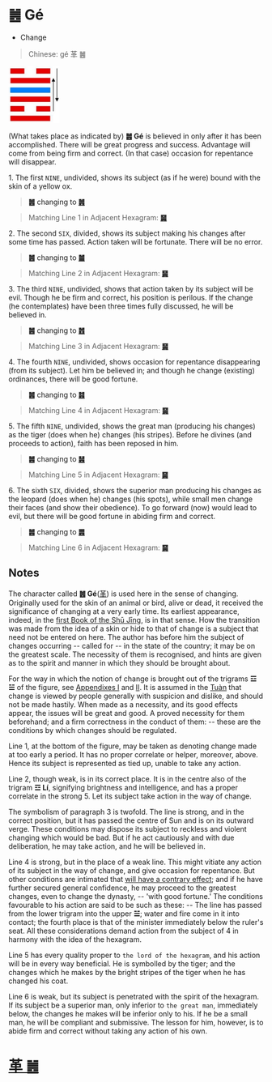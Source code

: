 # ䷰ Gé

* Change

> Chinese: gé 革 ䷰

<a id="p-167"/>

<img src="shapes/49.10.jpg" width="101" alt="革">

(What takes place as indicated by) **䷰ Gé** is believed in only after it has been accomplished. There will be great progress and success. Advantage will come from being firm and correct. (In that case) occasion for repentance will disappear.

1.<a id="49.1"/> The first `NINE`, undivided, shows its subject (as if he were) bound with the skin of a yellow ox.

> **䷰** changing to [**䷞**](e592b8xian.md)

> Matching Line 1 in Adjacent Hexagram: [**䷱**](e9bc8eding.md#50.1)

<a id="p-168"/>

2.<a id="49.2"/> The second `SIX`, divided, shows its subject making his changes after some time has passed. Action taken will be fortunate. There will be no error.

> **䷰** changing to [**䷪**](e5a4acguai.md)

> Matching Line 2 in Adjacent Hexagram: [**䷱**](e9bc8eding.md#50.2)

3.<a id="49.3"/> The third `NINE`, undivided, shows that action taken by its subject will be evil. Though he be firm and correct, his position is perilous. If the change (he contemplates) have been three times fully discussed, he will be believed in.

> **䷰** changing to [**䷐**](e99a8fsui.md)

> Matching Line 3 in Adjacent Hexagram: [**䷱**](e9bc8eding.md#50.3)

4.<a id="49.4"/> The fourth `NINE`, undivided, shows occasion for repentance disappearing (from its subject). Let him be believed in; and though he change (existing) ordinances, there will be good fortune.

> **䷰** changing to [**䷾**](e697a2e6b58ejiji.md)

> Matching Line 4 in Adjacent Hexagram: [**䷱**](e9bc8eding.md#50.4)

5.<a id="49.5"/> The fifth `NINE`, undivided, shows the great man (producing his changes) as the tiger (does when he) changes (his stripes). Before he divines (and proceeds to action), faith has been reposed in him.

> **䷰** changing to [**䷶**](e4b8b0feng.md)

> Matching Line 5 in Adjacent Hexagram: [**䷱**](e9bc8eding.md#50.5)

6.<a id="49.6"/> The sixth `SIX`, divided, shows the superior man producing his changes as the leopard (does when he) changes (his spots), while small men change their faces (and show their obedience). To go forward (now) would lead to evil, but there will be good fortune in abiding firm and correct.

> **䷰** changing to [**䷌**](e5908ce4babatongren.md#13.6)

> Matching Line 6 in Adjacent Hexagram: [**䷱**](e9bc8eding.md#50.6)

## Notes

The character called **䷰ Gé**([革](https://ctext.org/dictionary.pl?if=en&char=革)) is used here in the sense of changing. Originally used for the skin of an animal or bird, alive or dead, it received the significance of changing at a very early time. Its earliest appearance, indeed, in the [first Book of the Shū Jīng](https://ctext.org/shang-shu/yu-shu), is in that sense. How the transition was made from the idea of a skin or hide to that of change is a subject that need not be entered on here. The author has before him the subject of changes occurring -- called for -- in the state of the country; it may be on the greatest scale. The necessity of them is recognised, and hints are given as to the spirit and manner in which they should be brought about.

For the way in which the notion of change is brought out of the trigrams **☲** **☱** of the figure, see [Appendixes I](appendix01s1.md) and [II](appendix02s1.md). It is assumed in the [Tuàn](https://ctext.org/book-of-changes/tuan-zhuan) that change is viewed by people generally with suspicion and dislike, and should not be made hastily. When made as a necessity, and its good effects appear, the issues will be great and good. A proved necessity for them beforehand; and a firm correctness in the conduct of them: -- these are the conditions by which changes should be regulated.

Line 1, at the bottom of the figure, may be taken as denoting change made at too early a period. It has no proper correlate or helper, moreover, above. Hence its subject is represented as tied up, unable to take any action.

Line 2, though weak, is in its correct place. It is in the centre also of the trigram **☲ Lí**, signifying brightness and intelligence, and has a proper correlate in the strong 5. Let its subject take action in the way of change.

The symbolism of paragraph 3 is twofold. The line is strong, and in the correct position, but it has passed the centre of Sun and is on its outward verge. These conditions may dispose its subject to reckless and violent changing which would be bad. But if he act cautiously and with due deliberation, he may take action, and he will be believed in.

Line 4 is strong, but in the place of a weak line. This might vitiate any action of its subject in the way of change, and give occasion for repentance. But other conditions are intimated that [will have a contrary effect](e9bc8eding.md#p-170); and if he have further secured general confidence, he may proceed to the greatest changes, even to change the dynasty, -- 'with good fortune.' The conditions favourable to his action are said to be such as these: -- The line has passed from the lower trigram into the upper **☱**; water and fire come in it into contact; the fourth place is that of the minister immediately below the ruler's seat. All these considerations demand action from the subject of 4 in harmony with the idea of the hexagram.

Line 5 has every quality proper to `the lord of the hexagram`, and his action will be in every way beneficial. He is symbolled by the tiger; and the changes which he makes by the bright stripes of the tiger when he has changed his coat.

Line 6 is weak, but its subject is penetrated with the spirit of the hexagram. If its subject be a superior man, only inferior to `the great man`, immediately below, the changes he makes will be inferior only to his. If he be a small man, he will be compliant and submissive. The lesson for him, however, is to abide firm and correct without taking any action of his own.

# [革 ䷰](e99da9ge_cn.md)
